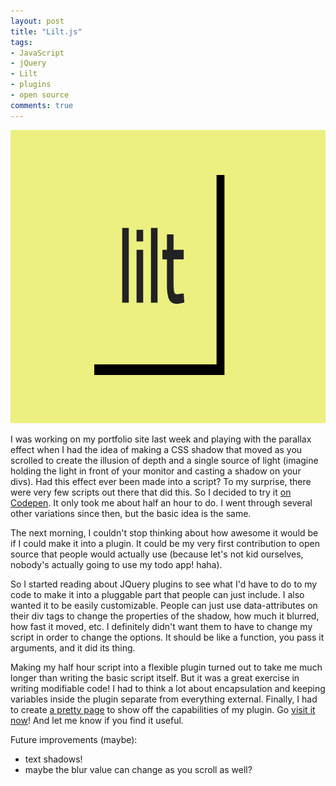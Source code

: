 ```yaml
---
layout: post
title: "Lilt.js"
tags:
- JavaScript
- jQuery
- Lilt
- plugins
- open source
comments: true
---
```


<a href="lilt/"><img src="images/lilt.png" alt="Lilt" width="789" height="469" /></a>

I was working on my portfolio site last week and playing with the parallax effect when I had the idea of making a CSS shadow that moved as you scrolled to create the illusion of depth and a single source of light (imagine holding the light in front of your monitor and casting a shadow on your divs). Had this effect ever been made into a script? To my surprise, there were very few scripts out there that did this. So I decided to try it <a href="http://codepen.io/jimmylorunning/pen/emEwWr">on Codepen</a>. It only took me about half an hour to do. I went through several other variations since then, but the basic idea is the same.

The next morning, I couldn't stop thinking about how awesome it would be if I could make it into a plugin. It could be my very first contribution to open source that people would actually use (because let's not kid ourselves, nobody's actually going to use my todo app! haha).

So I started reading about JQuery plugins to see what I'd have to do to my code to make it into a pluggable part that people can just include. I also wanted it to be easily customizable. People can just use data-attributes on their div tags to change the properties of the shadow, how much it blurred, how fast it moved, etc. I definitely didn't want them to have to change my script in order to change the options. It should be like a function, you pass it arguments, and it did its thing.

Making my half hour script into a flexible plugin turned out to take me much longer than writing the basic script itself. But it was a great exercise in writing modifiable code! I had to think a lot about encapsulation and keeping variables inside the plugin separate from everything external. Finally, I had to create <a href="http://jimmylocoding.com/lilt/">a pretty page</a> to show off the capabilities of my plugin. Go <a href="http://jimmylocoding.com/lilt/">visit it now</a>! And let me know if you find it useful.

Future improvements (maybe):
<ul>
	<li>text shadows!</li>
	<li>maybe the blur value can change as you scroll as well?</li>
</ul>